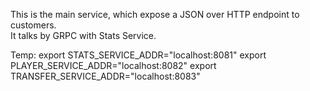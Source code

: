 
This is the main service, which expose a JSON over HTTP endpoint to customers.  
It talks by GRPC with  Stats Service.

Temp:
export STATS_SERVICE_ADDR="localhost:8081"
export PLAYER_SERVICE_ADDR="localhost:8082"
export TRANSFER_SERVICE_ADDR="localhost:8083"
